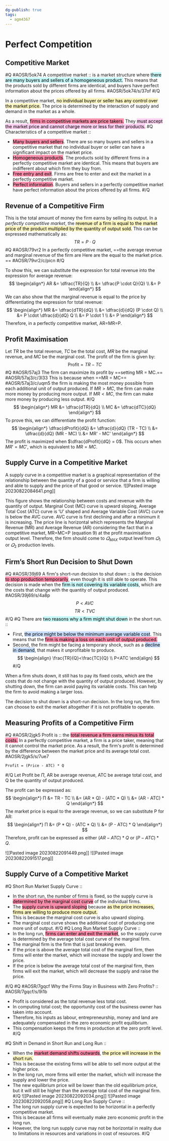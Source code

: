 ```yaml
---
dg-publish: true
tags:
  - agm4367
---
```


# Perfect Competition
## Competitive Market
#Q #AOSR/5ok74
A competitive market :: is a market structure where <mark style="background: #ABF7F7A6;">there are many buyers and sellers of a homogeneous product.</mark> This means that the products sold by different firms are identical, and buyers have perfect information about the prices offered by all firms. #AOSR/5ok74/s/37of
#/Q 

In a competitive market, <mark style="background: #FFF3A3A6;">no individual buyer or seller has any control over the market price.</mark> The price is determined by the interaction of supply and demand in the market as a whole.

As a result, <mark style="background: #FF5582A6;">firms in competitive markets are price takers.</mark> They <mark style="background: #FFB8EBA6;">must accept the market price and cannot charge more or less for their products.</mark>
#Q
Characteristics of a competitive market ::
- <mark style="background: #FF5582A6;">Many buyers and sellers</mark>. There are so many buyers and sellers in a competitive market that no individual buyer or seller can have a significant impact on the market price.
- <mark style="background: #FF5582A6;">Homogeneous products</mark>. The products sold by different firms in a perfectly competitive market are identical. This means that buyers are indifferent about which firm they buy from.
- <mark style="background: #FF5582A6;">Free entry and exit</mark>. Firms are free to enter and exit the market in a perfectly competitive market.
- <mark style="background: #FF5582A6;">Perfect information</mark>. Buyers and sellers in a perfectly competitive market have perfect information about the prices offered by all firms.
#/Q 
## Revenue of a Competitive Firm

This is the total amount of money the firm earns by selling its output. In a *perfectly competitive market*, the <mark style="background: #FFF3A3A6;">revenue of a firm is equal to the market price of the product multiplied by the quantity of output sold.</mark> This can be expressed mathematically as: 
$$
TR = P \cdot Q
$$
#Q #AOSR/79vr2
In a perfectly competitive market, ==the average revenue and marginal revenue of the firm are Here are the equal to the market price. == #AOSR/79vr2/c/picn 
#/Q 

To show this, we can substitute the expression for total revenue into the expression for average revenue:
$$
\begin{align*}
AR &= \dfrac{TR}{Q} \\
&= \dfrac{P \cdot Q}{Q} \\
&= P
\end{align*}
$$
We can also show that the marginal revenue is equal to the price by differentiating the expression for total revenue:
$$
\begin{align*}
MR &= \dfrac{dTR}{dQ} \\
&= \dfrac{d}{dQ} (P \cdot Q) \\
&= P \cdot \dfrac{d}{dQ} Q \\
&= P \cdot 1 \\
&= P
\end{align*}
$$
Therefore, in a perfectly competitive market, AR=MR=P.

## Profit Maximisation

Let $TR$ be the total revenue, $TC$ be the total cost, $MR$ be the marginal revenue, and $MC$ be the marginal cost. The profit of the firm is given by:
$$
\text{Profit} = TR - TC
$$
#Q #AOSR/57aj3
The firm can maximize its profit by ==setting MR = MC.== #AOSR/57aj3/c/3l33  This is because when ==MR = MC== #AOSR/57aj3/c/uqm5  the firm is making the most money possible from each additional unit of output produced. If $MR > MC$, the firm can make more money by producing more output. If $MR < MC$, the firm can make more money by producing less output.
#/Q 
$$
\begin{align*}
MR &= \dfrac{dTR}{dQ} \\
MC &= \dfrac{dTC}{dQ}
\end{align*}
$$
To prove this, we can differentiate the profit function:
$$
\begin{align*}
\dfrac{dProfit}{dQ} &= \dfrac{d}{dQ} (TR - TC) \\
&= \dfrac{d}{dQ} (MR - MC) \\
&= MR' - MC'
\end{align*}
$$
The profit is maximized when $\dfrac{dProfit}{dQ} = 0$. This occurs when $MR' = MC'$, which is equivalent to $MR = MC$.

## Supply Curve in a Competitive Market  

A supply curve in a competitive market is a graphical representation of the relationship between the quantity of a good or service that a firm is willing and able to supply and the price of that good or service.
![[Pasted image 20230822084641.png]]

This figure shows the relationship between costs and revenue with the quantity of output.  Marginal Cost (MC) curve is upward sloping, Average Total Cost (ATC) curve is ‘U’  shaped and Average Variable Cost (AVC) curve is below the AVC curve.  AVC curve is  first declining and after a minimum it is increasing. The price line is horizontal which  represents the Marginal Revenue (MR) and Average Revenue (AR) considering the fact  that in a competitive market, MR=MC=P (equation 9) at the profit maximisation output  level. Therefore, the firm should come to $𝑄_{MAX}$  output level from $𝑄_1$ or $𝑄_2$ production  levels.   

## Firm’s Short Run Decision to Shut Down
#Q #AOSR/39j69
A firm's short-run decision to shut down :: is the decision <mark style="background: #FF5582A6;">to stop production temporarily</mark>, even though it is still able to operate. This decision is made when the <mark style="background: #ABF7F7A6;">firm is not covering its variable costs</mark>, which are the costs that change with the quantity of output produced. #AOSR/39j69/s/4a8p
$$
P<AVC
$$
$$
TR<TVC
$$
#/Q
#Q
There are <mark style="background: #ABF7F7A6;">two reasons why a firm might shut down</mark> in the short run. ::
- First, <mark style="background: #ADCCFFA6;">the price might be below the minimum average variable cost</mark>. This means that the <mark style="background: #FF5582A6;">firm is making a loss on each unit of output produced.</mark>
- Second, the firm might be facing a temporary shock, such as a <mark style="background: #ADCCFFA6;">decline in demand</mark>, that makes it unprofitable to produce.
$$
\begin{align}
\frac{TR}{Q}<\frac{TC}{Q} \\
P<ATC
\end{align}
$$
#/Q 

When a firm shuts down, it still has to pay its fixed costs, which are the costs that do not change with the quantity of output produced. However, by shutting down, the firm can avoid paying its variable costs. This can help the firm to avoid making a larger loss.

The decision to shut down is a short-run decision. In the long run, the firm can choose to exit the market altogether if it is not profitable to operate.

## Measuring Profits of a Competitive Firm
#Q #AOSR/2jgk5
Profit is :: the <mark style="background: #FF5582A6;">total revenue a firm earns minus its total costs.</mark> In a perfectly competitive market, a firm is a price taker, meaning that it cannot control the market price. As a result, the firm's profit is determined by the difference between the market price and its average total cost. #AOSR/2jgk5/s/7ue7

```
Profit = (Price - ATC) * Q
```
#/Q 
Let Profit be $Π$, AR be average revenue, ATC be average total cost, and Q be the quantity of output produced.

The profit can be expressed as:
$$
\begin{align*}
Π &= TR - TC \\
&= (AR * Q) - (ATC * Q) \\
&= (AR - ATC) * Q
\end{align*}
$$
The market price is equal to the average revenue, so we can substitute P for AR:
$$
\begin{align*}
Π &= (P * Q) - (ATC * Q) \\
&= (P - ATC) * Q
\end{align*}
$$
Therefore, profit can be expressed as either $(AR - ATC) * Q \text{ or } (P - ATC) * Q$.

![[Pasted image 20230822091449.png]]
![[Pasted image 20230822091517.png]]

## Supply Curve of a Competitive Market
#Q
Short Run Market Supply Curve ::
- In the short run, the number of firms is fixed, so the supply curve is <mark style="background: #FF5582A6;">determined by the marginal cost curve</mark> of the individual firms.
- The <mark style="background: #FF5582A6;">supply curve is upward sloping</mark> because <mark style="background: #FFF3A3A6;">as the price increases, firms are willing to produce more output.</mark>
- This is because the marginal cost curve is also upward sloping.
- The marginal cost curve shows the additional cost of producing one more unit of output.
#/Q 
#Q
Long Run Market Supply Curve ::
- In the long run, <mark style="background: #FF5582A6;">firms can enter and exit the market</mark>, so the supply curve is determined by the average total cost curve of the marginal firm.
- The marginal firm is the firm that is just breaking even.
- If the price is above the average total cost of the marginal firm, then firms will enter the market, which will increase the supply and lower the price.
- If the price is below the average total cost of the marginal firm, then firms will exit the market, which will decrease the supply and raise the price.

#/Q 
#Q #AOSR/7gqcf
Why the Firms Stay in Business with Zero Profits? ::  #AOSR/7gqcf/s/9i1b
- Profit is considered as the total revenue less total cost.
- In computing total cost; the opportunity cost of the business owner has taken into account.
- Therefore, his inputs as labour, entrepreneurship, money and land are adequately compensated in the zero economic profit equilibrium.
- This compensation keeps the firms in production at the zero profit level.
#/Q 

#Q
Shift in Demand in Short Run and Long Run ::
- When the <mark style="background: #FF5582A6;">market demand shifts outwards</mark>, <mark style="background: #FFF3A3A6;">the price will increase in the short run.</mark>
- This is because the existing firms will be able to sell more output at the higher price.
- In the long run, more firms will enter the market, which will increase the supply and lower the price.
- The new equilibrium price will be lower than the old equilibrium price, but it will still be higher than the average total cost of the marginal firm.
#/Q 
![[Pasted image 20230822092034.png]]
![[Pasted image 20230822092058.png]]
#Q
Long Run Supply Curve ::
- The long run supply curve is expected to be horizontal in a perfectly competitive market.
- This is because all firms will eventually make zero economic profit in the long run.
- However, the long run supply curve may not be horizontal in reality due to limitations in resources and variations in cost of resources.
#/Q